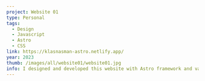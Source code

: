 ```yaml
---
project: Website 01
type: Personal
tags:
  - Design
  - Javascript
  - Astro
  - CSS
link: https://klasnasman-astro.netlify.app/
year: 2023
thumb: /images/all/website01/website01.jpg
info: I designed and developed this website with Astro framework and vanilla JS. 
---
```

